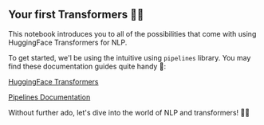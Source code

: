 ## Your first Transformers 🤖💬

This notebook introduces you to all of the possibilities that come with using HuggingFace Transformers for NLP.

To get started, we'l be using the intuitive using `pipelines` library. You may find these documentation guides quite handy 👀:

[HuggingFace Transformers](https://huggingface.co/transformers/)

[Pipelines Documentation](https://huggingface.co/docs/transformers/main_classes/pipelines)

Without further ado, let's dive into the world of NLP and transformers! 🚀📖
